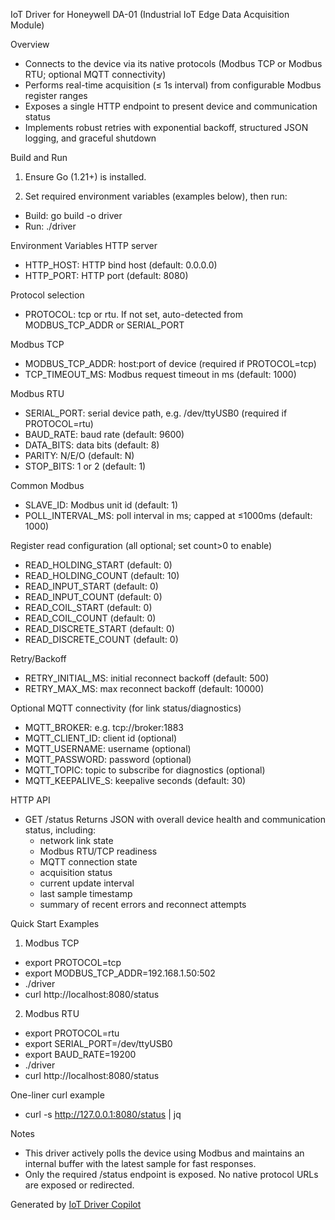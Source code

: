 IoT Driver for Honeywell DA-01 (Industrial IoT Edge Data Acquisition Module)

Overview
- Connects to the device via its native protocols (Modbus TCP or Modbus RTU; optional MQTT connectivity)
- Performs real-time acquisition (≤ 1s interval) from configurable Modbus register ranges
- Exposes a single HTTP endpoint to present device and communication status
- Implements robust retries with exponential backoff, structured JSON logging, and graceful shutdown

Build and Run
1) Ensure Go (1.21+) is installed.

2) Set required environment variables (examples below), then run:
- Build: go build -o driver
- Run: ./driver

Environment Variables
HTTP server
- HTTP_HOST: HTTP bind host (default: 0.0.0.0)
- HTTP_PORT: HTTP port (default: 8080)

Protocol selection
- PROTOCOL: tcp or rtu. If not set, auto-detected from MODBUS_TCP_ADDR or SERIAL_PORT

Modbus TCP
- MODBUS_TCP_ADDR: host:port of device (required if PROTOCOL=tcp)
- TCP_TIMEOUT_MS: Modbus request timeout in ms (default: 1000)

Modbus RTU
- SERIAL_PORT: serial device path, e.g. /dev/ttyUSB0 (required if PROTOCOL=rtu)
- BAUD_RATE: baud rate (default: 9600)
- DATA_BITS: data bits (default: 8)
- PARITY: N/E/O (default: N)
- STOP_BITS: 1 or 2 (default: 1)

Common Modbus
- SLAVE_ID: Modbus unit id (default: 1)
- POLL_INTERVAL_MS: poll interval in ms; capped at ≤1000ms (default: 1000)

Register read configuration (all optional; set count>0 to enable)
- READ_HOLDING_START (default: 0)
- READ_HOLDING_COUNT (default: 10)
- READ_INPUT_START (default: 0)
- READ_INPUT_COUNT (default: 0)
- READ_COIL_START (default: 0)
- READ_COIL_COUNT (default: 0)
- READ_DISCRETE_START (default: 0)
- READ_DISCRETE_COUNT (default: 0)

Retry/Backoff
- RETRY_INITIAL_MS: initial reconnect backoff (default: 500)
- RETRY_MAX_MS: max reconnect backoff (default: 10000)

Optional MQTT connectivity (for link status/diagnostics)
- MQTT_BROKER: e.g. tcp://broker:1883
- MQTT_CLIENT_ID: client id (optional)
- MQTT_USERNAME: username (optional)
- MQTT_PASSWORD: password (optional)
- MQTT_TOPIC: topic to subscribe for diagnostics (optional)
- MQTT_KEEPALIVE_S: keepalive seconds (default: 30)

HTTP API
- GET /status
  Returns JSON with overall device health and communication status, including:
  - network link state
  - Modbus RTU/TCP readiness
  - MQTT connection state
  - acquisition status
  - current update interval
  - last sample timestamp
  - summary of recent errors and reconnect attempts

Quick Start Examples
1) Modbus TCP
- export PROTOCOL=tcp
- export MODBUS_TCP_ADDR=192.168.1.50:502
- ./driver
- curl http://localhost:8080/status

2) Modbus RTU
- export PROTOCOL=rtu
- export SERIAL_PORT=/dev/ttyUSB0
- export BAUD_RATE=19200
- ./driver
- curl http://localhost:8080/status

One-liner curl example
- curl -s http://127.0.0.1:8080/status | jq

Notes
- This driver actively polls the device using Modbus and maintains an internal buffer with the latest sample for fast responses.
- Only the required /status endpoint is exposed. No native protocol URLs are exposed or redirected.

Generated by [IoT Driver Copilot](https://copilot.test.shifu.dev/)
